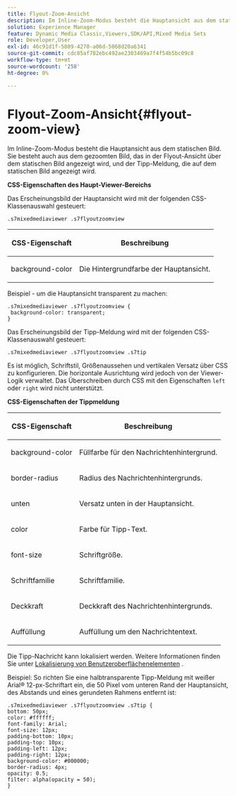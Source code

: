 ```yaml
---
title: Flyout-Zoom-Ansicht
description: Im Inline-Zoom-Modus besteht die Hauptansicht aus dem statischen Bild. Sie besteht auch aus dem gezoomten Bild, das in der Flyout-Ansicht über dem statischen Bild angezeigt wird, und der Tipp-Meldung, die auf dem statischen Bild angezeigt wird.
solution: Experience Manager
feature: Dynamic Media Classic,Viewers,SDK/API,Mixed Media Sets
role: Developer,User
exl-id: 46c91d1f-5809-4270-a06d-5068d20a6341
source-git-commit: cdc85af782ebc492ae2303469a7f4f54b5bc09c8
workflow-type: tm+mt
source-wordcount: '258'
ht-degree: 0%

---
```


# Flyout-Zoom-Ansicht{#flyout-zoom-view}

Im Inline-Zoom-Modus besteht die Hauptansicht aus dem statischen Bild. Sie besteht auch aus dem gezoomten Bild, das in der Flyout-Ansicht über dem statischen Bild angezeigt wird, und der Tipp-Meldung, die auf dem statischen Bild angezeigt wird.

<!--<a id="section_061E550C1C1D4DB2BD663A898895B38C"></a>-->

**CSS-Eigenschaften des Haupt-Viewer-Bereichs**

Das Erscheinungsbild der Hauptansicht wird mit der folgenden CSS-Klassenauswahl gesteuert:

```
.s7mixedmediaviewer .s7flyoutzoomview
```

<table id="table_94EE3F5BBE4547C0B4943471CEE7EDE4"> 
 <thead> 
  <tr> 
   <th colname="col1" class="entry"> <p> CSS-Eigenschaft </p> </th> 
   <th colname="col2" class="entry"> <p>Beschreibung </p> </th> 
  </tr> 
 </thead>
 <tbody> 
  <tr> 
   <td colname="col1"> <p> <span class="codeph"> background-color </span> </p> </td> 
   <td colname="col2"> <p> Die Hintergrundfarbe der Hauptansicht. </p> </td> 
  </tr> 
 </tbody> 
</table>

Beispiel - um die Hauptansicht transparent zu machen:

```
.s7mixedmediaviewer .s7flyoutzoomview { 
 background-color: transparent; 
}
```

<!--<a id="section_FD07AB77593748F99DC6C42ED20A61EC"></a>-->

Das Erscheinungsbild der Tipp-Meldung wird mit der folgenden CSS-Klassenauswahl gesteuert:

```
.s7mixedmediaviewer .s7flyoutzoomview .s7tip
```

Es ist möglich, Schriftstil, Größenaussehen und vertikalen Versatz über CSS zu konfigurieren. Die horizontale Ausrichtung wird jedoch von der Viewer-Logik verwaltet. Das Überschreiben durch CSS mit den Eigenschaften `left` oder `right` wird nicht unterstützt.

**CSS-Eigenschaften der Tippmeldung**

<table id="table_5417B0C0343747649502629F43DF231A"> 
 <thead> 
  <tr> 
   <th colname="col1" class="entry"> <p>CSS-Eigenschaft </p> </th> 
   <th colname="col2" class="entry"> <p>Beschreibung </p> </th> 
  </tr> 
 </thead>
 <tbody> 
  <tr> 
   <td colname="col1"> <p> <span class="codeph"> background-color </span> </p> </td> 
   <td colname="col2"> <p>Füllfarbe für den Nachrichtenhintergrund. </p> </td> 
  </tr> 
  <tr> 
   <td colname="col1"> <p> <span class="codeph"> border-radius </span> </p> </td> 
   <td colname="col2"> <p> Radius des Nachrichtenhintergrunds. </p> </td> 
  </tr> 
  <tr> 
   <td colname="col1"> <p> <span class="codeph"> unten </span> </p> </td> 
   <td colname="col2"> <p> Versatz unten in der Hauptansicht. </p> </td> 
  </tr> 
  <tr> 
   <td colname="col1"> <p> <span class="codeph"> color </span> </p> </td> 
   <td colname="col2"> <p>Farbe für Tipp-Text. </p> </td> 
  </tr> 
  <tr> 
   <td colname="col1"> <p> <span class="codeph"> font-size </span> </p> </td> 
   <td colname="col2"> <p>Schriftgröße. </p> </td> 
  </tr> 
  <tr> 
   <td colname="col1"> <p> <span class="codeph"> Schriftfamilie </span> </p> </td> 
   <td colname="col2"> <p>Schriftfamilie. </p> </td> 
  </tr> 
  <tr> 
   <td colname="col1"> <p> <span class="codeph"> Deckkraft </span> </p> </td> 
   <td colname="col2"> <p> Deckkraft des Nachrichtenhintergrunds. </p> </td> 
  </tr> 
  <tr> 
   <td colname="col1"> <p> <span class="codeph"> Auffüllung </span> </p> </td> 
   <td colname="col2"> <p> Auffüllung um den Nachrichtentext. </p> </td> 
  </tr> 
 </tbody> 
</table>

Die Tipp-Nachricht kann lokalisiert werden. Weitere Informationen finden Sie unter [Lokalisierung von Benutzeroberflächenelementen](../../../c-html5-s7-aem-asset-viewers/c-html5-mixedmedia-viewer-about/c-html5-mixedmedia-viewer-localization.md#concept-16262b8096474d6c9c018c3e99110dd1) .

Beispiel: So richten Sie eine halbtransparente Tipp-Meldung mit weißer Arial® 12-px-Schriftart ein, die 50 Pixel vom unteren Rand der Hauptansicht, des Abstands und eines gerundeten Rahmens entfernt ist:

```
.s7mixedmediaviewer .s7flyoutzoomview .s7tip { 
bottom: 50px; 
color: #ffffff; 
font-family: Arial; 
font-size: 12px; 
padding-bottom: 10px; 
padding-top: 10px; 
padding-left: 12px; 
padding-right: 12px; 
background-color: #000000; 
border-radius: 4px; 
opacity: 0.5; 
filter: alpha(opacity = 50); 
}
```
